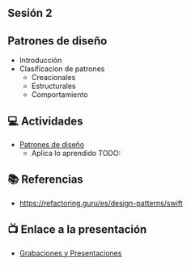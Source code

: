 Sesión 2
-

## Patrones de diseño
- Introducción
- Clasificacion de patrones
    - Creacionales
    - Estructurales
    - Comportamiento

## 💻 Actividades
- [Patrones de diseño](https://leetcode.com/playground/)
    - Aplica lo aprendido TODO:

## 📚 Referencias
- https://refactoring.guru/es/design-patterns/swift

## 📺 Enlace a la presentación 
- [Grabaciones y Presentaciones](/Grabaciones_y_Presentaciones.md)
